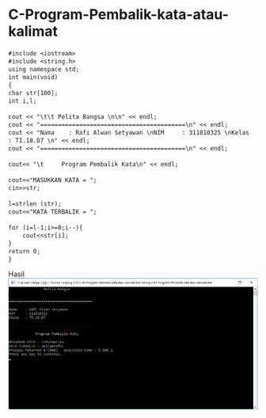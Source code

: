 # C-Program-Pembalik-kata-atau-kalimat

    #include <iostream>
    #include <string.h>
    using namespace std;
    int main(void)
    {
    char str[100];
    int i,l;

    cout << "\t\t Pelita Bangsa \n\n" << endl;
    cout << "=========================================\n" << endl;
    cout << "Nama    : Rafi Alwan Setyawan \nNIM     : 311810325 \nKelas   : TI.18.D7 \n" << endl;
    cout << "=========================================\n" << endl;

    cout<< "\t     Program Pembalik Kata\n" << endl;

    cout<<"MASUKKAN KATA = ";
    cin>>str;

    l=strlen (str);
    cout<<"KATA TERBALIK = ";

    for (i=l-1;i>=0;i--){
        cout<<str[i];
    }
    return 0;
    }
    
Hasil
![img](https://github.com/Rafflesia3/C-Program-Pembalik-kata-atau-kalimat/blob/master/C++%20Program%20Pembalik%20kata%20atau%20kalimat.png?raw=true)
